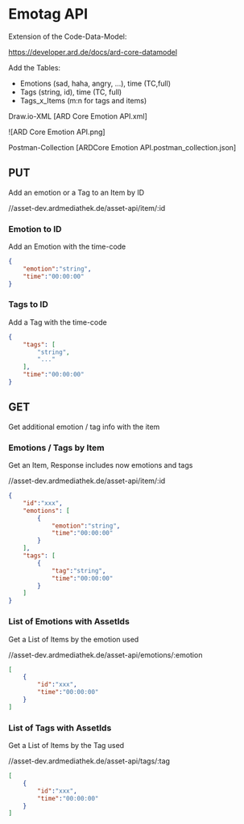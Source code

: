 # Emotag API

Extension of the Code-Data-Model:

https://developer.ard.de/docs/ard-core-datamodel

Add the Tables:

+ Emotions (sad, haha, angry, ...), time (TC,full)
+ Tags (string, id), time (TC, full)
+ Tags_x_Items (m:n for tags and items)

Draw.io-XML
[ARD Core Emotion API.xml]

![ARD Core Emotion API.png]

Postman-Collection
[ARDCore Emotion API.postman_collection.json]

## PUT

Add an emotion or a Tag to an Item by ID

//asset-dev.ardmediathek.de/asset-api/item/:id

### Emotion to ID

Add an Emotion with the time-code

```json
{
    "emotion":"string",
    "time":"00:00:00"
}
```

### Tags to ID

Add a Tag with the time-code

```json
{
    "tags": [
        "string",
        "..."
    ],
    "time":"00:00:00"
}
```

## GET

Get additional emotion / tag info with the item

### Emotions / Tags by Item

Get an Item, Response includes now emotions and tags

//asset-dev.ardmediathek.de/asset-api/item/:id

```json
{
    "id":"xxx",
    "emotions": [
        {
            "emotion":"string",
            "time":"00:00:00"
        }
    ],
    "tags": [
        {
            "tag":"string",
            "time":"00:00:00"
        }
    ]
}
```

### List of Emotions with AssetIds

Get a List of Items by the emotion used

//asset-dev.ardmediathek.de/asset-api/emotions/:emotion

```json
[
    {
        "id":"xxx",
        "time":"00:00:00"
    }
]
```

### List of Tags with AssetIds

Get a List of Items by the Tag used

//asset-dev.ardmediathek.de/asset-api/tags/:tag

```json
[
    {
        "id":"xxx",
        "time":"00:00:00"
    }
]
```